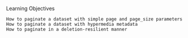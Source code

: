 Learning Objectives

    How to paginate a dataset with simple page and page_size parameters
    How to paginate a dataset with hypermedia metadata
    How to paginate in a deletion-resilient manner
